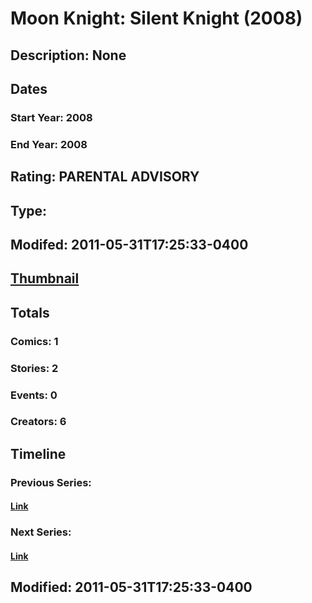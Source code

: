 # Moon Knight: Silent Knight (2008)
## Description: None
## Dates
### Start Year: 2008
### End Year: 2008
## Rating: PARENTAL ADVISORY
## Type: 
## Modifed: 2011-05-31T17:25:33-0400
## [Thumbnail](http://i.annihil.us/u/prod/marvel/i/mg/e/d0/4bb64af1e3ee0.jpg)
## Totals
### Comics: 1
### Stories: 2
### Events: 0
### Creators: 6
## Timeline
### Previous Series: 
#### [Link]()
### Next Series: 
#### [Link]()
## Modified: 2011-05-31T17:25:33-0400